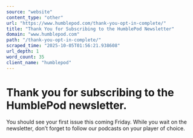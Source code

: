 ```yaml
---
source: "website"
content_type: "other"
url: "https://www.humblepod.com/thank-you-opt-in-complete/"
title: "Thank You for Subscribing to the HumblePod Newsletter"
domain: "www.humblepod.com"
path: "/thank-you-opt-in-complete/"
scraped_time: "2025-10-05T01:56:21.938608"
url_depth: 1
word_count: 35
client_name: "humblepod"
---
```


# Thank you for subscribing to the HumblePod newsletter.

You should see your first issue this coming Friday. While you wait on the newsletter, don’t forget to follow our podcasts on your player of choice.
